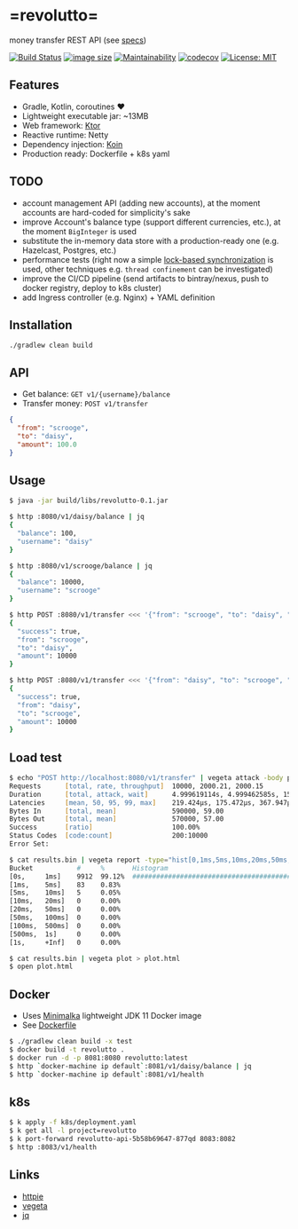 # =revolutto=
money transfer REST API (see [specs](ASSIGNMENT.md))

[![Build Status](https://travis-ci.org/maslick/revolutto.svg?branch=master)](https://travis-ci.org/maslick/revolutto)
[![image size](https://img.shields.io/badge/image%20size-68MB-blue.svg)](https://hub.docker.com/r/maslick/revolutto)
[![Maintainability](https://api.codeclimate.com/v1/badges/f36549893cc694d0f271/maintainability)](https://codeclimate.com/github/maslick/revolutto/maintainability)
[![codecov](https://codecov.io/gh/maslick/revolutto/branch/master/graph/badge.svg)](https://codecov.io/gh/maslick/revolutto)
[![License: MIT](https://img.shields.io/badge/License-MIT-green.svg)](https://opensource.org/licenses/MIT)


## Features
* Gradle, Kotlin, coroutines :heart:
* Lightweight executable jar: ~13MB
* Web framework: [Ktor](https://ktor.io/)
* Reactive runtime: Netty
* Dependency injection: [Koin](https://insert-koin.io/)
* Production ready: Dockerfile + k8s yaml

## TODO
* account management API (adding new accounts), at the moment accounts are hard-coded for simplicity's sake
* improve Account's balance type (support different currencies, etc.), at the moment ``BigInteger`` is used
* substitute the in-memory data store with a production-ready one (e.g. Hazelcast, Postgres, etc.)
* performance tests (right now a simple [lock-based synchronization](https://github.com/maslick/revolutto/blob/2a56fa0ed175d2cd3994554fdae62b10b3008f05/src/main/kotlin/io/maslick/revolutto/BusinessLogic.kt#L14) is used, other techniques e.g. ``thread confinement`` can be investigated)
* improve the CI/CD pipeline (send artifacts to bintray/nexus, push to docker registry, deploy to k8s cluster)
* add Ingress controller (e.g. Nginx) + YAML definition

## Installation
```
./gradlew clean build
```

## API
* Get balance: ``GET v1/{username}/balance``
* Transfer money: ``POST v1/transfer``

```json
{
  "from": "scrooge",
  "to": "daisy",
  "amount": 100.0
}
```

## Usage
```zsh
$ java -jar build/libs/revolutto-0.1.jar

$ http :8080/v1/daisy/balance | jq
{
  "balance": 100,
  "username": "daisy"
}

$ http :8080/v1/scrooge/balance | jq
{
  "balance": 10000,
  "username": "scrooge"
}

$ http POST :8080/v1/transfer <<< '{"from": "scrooge", "to": "daisy", "amount": 10000.0}' | jq
{
  "success": true,
  "from": "scrooge",
  "to": "daisy",
  "amount": 10000
}

$ http POST :8080/v1/transfer <<< '{"from": "daisy", "to": "scrooge", "amount": 10000.0}' | jq
{
  "success": true,
  "from": "daisy",
  "to": "scrooge",
  "amount": 10000
}
```

## Load test
```zsh
$ echo "POST http://localhost:8080/v1/transfer" | vegeta attack -body payload.json -header="Content-Type: application/json" -rate=2000 -duration=5s | tee results.bin | vegeta report
Requests      [total, rate, throughput]  10000, 2000.21, 2000.15
Duration      [total, attack, wait]      4.999619114s, 4.999462585s, 156.529µs
Latencies     [mean, 50, 95, 99, max]    219.424µs, 175.472µs, 367.947µs, 814.346µs, 6.17098ms
Bytes In      [total, mean]              590000, 59.00
Bytes Out     [total, mean]              570000, 57.00
Success       [ratio]                    100.00%
Status Codes  [code:count]               200:10000
Error Set:

$ cat results.bin | vegeta report -type="hist[0,1ms,5ms,10ms,20ms,50ms,100ms,500ms,1000ms]"
Bucket           #     %       Histogram
[0s,     1ms]    9912  99.12%  ##########################################################################
[1ms,    5ms]    83    0.83%
[5ms,    10ms]   5     0.05%
[10ms,   20ms]   0     0.00%
[20ms,   50ms]   0     0.00%
[50ms,   100ms]  0     0.00%
[100ms,  500ms]  0     0.00%
[500ms,  1s]     0     0.00%
[1s,     +Inf]   0     0.00%

$ cat results.bin | vegeta plot > plot.html
$ open plot.html
```

## Docker
* Uses [Minimalka](https://github.com/maslick/minimalka) lightweight JDK 11 Docker image
* See [Dockerfile](Dockerfile)
```zsh
$ ./gradlew clean build -x test
$ docker build -t revolutto .
$ docker run -d -p 8081:8080 revolutto:latest
$ http `docker-machine ip default`:8081/v1/daisy/balance | jq
$ http `docker-machine ip default`:8081/v1/health
```

## k8s
```zsh
$ k apply -f k8s/deployment.yaml
$ k get all -l project=revolutto
$ k port-forward revolutto-api-5b58b69647-877qd 8083:8082
$ http :8083/v1/health
```

## Links
* [httpie](https://httpie.org/)
* [vegeta](https://github.com/tsenart/vegeta)
* [jq](https://stedolan.github.io/jq/)
